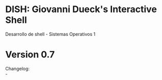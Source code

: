 # DISH: Giovanni Dueck's Interactive Shell
Desarrollo de shell - Sistemas Operativos 1

# Version 0.7
Changelog:\
    - 
